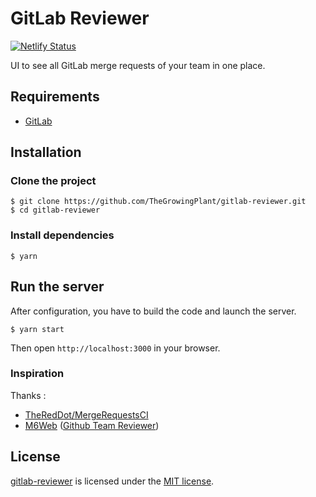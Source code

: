 # GitLab Reviewer

[![Netlify Status](https://api.netlify.com/api/v1/badges/80c95e9b-a3a7-4b2a-a115-5508fc98a619/deploy-status)](https://app.netlify.com/sites/gitlab-reviewer/deploys)

UI to see all GitLab merge requests of your team in one place.

## Requirements

* [GitLab](https://about.gitlab.com/)

## Installation

### Clone the project

```shell
$ git clone https://github.com/TheGrowingPlant/gitlab-reviewer.git
$ cd gitlab-reviewer
```

### Install dependencies

```shell
$ yarn
```

## Run the server

After configuration, you have to build the code and launch the server.

```shell
$ yarn start
```

Then open `http://localhost:3000` in your browser.

### Inspiration

Thanks :
* [TheRedDot/MergeRequestsCI](https://github.com/TheRedDot/MergeRequestsCI)
* [M6Web](https://tech.m6web.fr/) ([Github Team Reviewer](https://github.com/M6Web/GithubTeamReviewer))

## License

[gitlab-reviewer](https://github.com/TheGrowingPlant/gitlab-reviewer) is licensed under the [MIT license](LICENSE).
